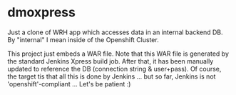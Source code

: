# dmoxpress
Just a clone of WRH app which accesses data in an internal backend DB.
By "internal" I mean inside of the Openshift Cluster.

This project just embeds a WAR file. Note that this WAR file is generated by the standard Jenkins Xpress build job.
After that, it has been manually updated to reference the DB (connection string & user+pass).
Of course, the target tis that all this is done by Jenkins ... but so far, Jenkins is not 'openshift'-compliant ... Let's be patient :)
